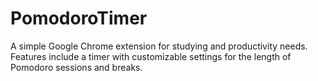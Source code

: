 # PomodoroTimer

A simple Google Chrome extension for studying and productivity needs. Features include a timer with customizable settings for the length of Pomodoro sessions and breaks. 
